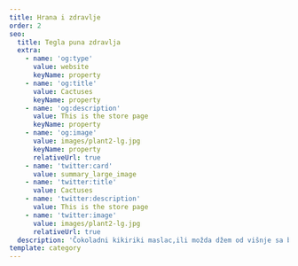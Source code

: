 ```yaml
---
title: Hrana i zdravlje
order: 2
seo:
  title: Tegla puna zdravlja
  extra:
    - name: 'og:type'
      value: website
      keyName: property
    - name: 'og:title'
      value: Cactuses
      keyName: property
    - name: 'og:description'
      value: This is the store page
      keyName: property
    - name: 'og:image'
      value: images/plant2-lg.jpg
      keyName: property
      relativeUrl: true
    - name: 'twitter:card'
      value: summary_large_image
    - name: 'twitter:title'
      value: Cactuses
    - name: 'twitter:description'
      value: This is the store page
    - name: 'twitter:image'
      value: images/plant2-lg.jpg
      relativeUrl: true
  description: 'Čokoladni kikiriki maslac,ili možda džem od višnje sa bananama i'
template: category
---
```

